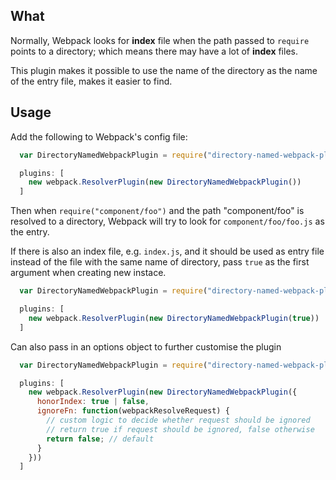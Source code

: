 
## What
Normally, Webpack looks for **index** file when the path passed to `require` points to a directory; which means there may have a lot of **index** files.

This plugin makes it possible to use the name of the directory as the name of the entry file, makes it easier to find.

## Usage

Add the following to Webpack's config file:

```javascript
  var DirectoryNamedWebpackPlugin = require("directory-named-webpack-plugin");

  plugins: [
    new webpack.ResolverPlugin(new DirectoryNamedWebpackPlugin())
  ]

```

Then when `require("component/foo")` and the path "component/foo" is resolved to a directory, Webpack will try to look for `component/foo/foo.js` as the entry.

If there is also an index file, e.g. `index.js`, and it should be used as entry file instead of the file with the same name of directory, pass `true` as the first argument when creating new instace.

```javascript
  var DirectoryNamedWebpackPlugin = require("directory-named-webpack-plugin");

  plugins: [
    new webpack.ResolverPlugin(new DirectoryNamedWebpackPlugin(true))
  ]

```

Can also pass in an options object to further customise the plugin
``` javascript
  var DirectoryNamedWebpackPlugin = require("directory-named-webpack-plugin");

  plugins: [
    new webpack.ResolverPlugin(new DirectoryNamedWebpackPlugin({
      honorIndex: true | false,
      ignoreFn: function(webpackResolveRequest) {
        // custom logic to decide whether request should be ignored
        // return true if request should be ignored, false otherwise
        return false; // default
      }
    }))
  ]

```